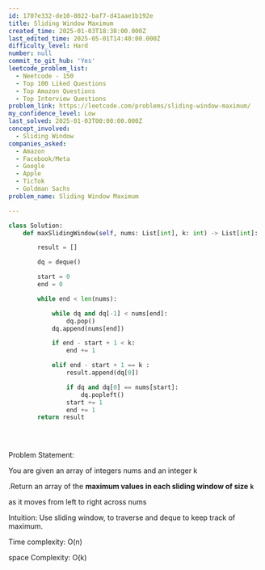 ```yaml
---
id: 1707e332-de10-8022-baf7-d41aae1b192e
title: Sliding Window Maximum
created_time: 2025-01-03T18:38:00.000Z
last_edited_time: 2025-05-01T14:40:00.000Z
difficulty_level: Hard
number: null
commit_to_git_hub: 'Yes'
leetcode_problem_list:
  - Neetcode - 150
  - Top 100 Liked Questions
  - Top Amazon Questions
  - Top Interview Questions
problem_link: https://leetcode.com/problems/sliding-window-maximum/
my_confidence_level: Low
last_solved: 2025-01-03T00:00:00.000Z
concept_involved:
  - Sliding Window
companies_asked:
  - Amazon
  - Facebook/Meta
  - Google
  - Apple
  - TicTok
  - Goldman Sachs
problem_name: Sliding Window Maximum

---
```


```python
class Solution:
    def maxSlidingWindow(self, nums: List[int], k: int) -> List[int]:

        result = []

        dq = deque()

        start = 0 
        end = 0 

        while end < len(nums): 

            while dq and dq[-1] < nums[end]: 
                dq.pop()
            dq.append(nums[end])

            if end - start + 1 < k: 
                end += 1

            elif end - start + 1 == k : 
                result.append(dq[0])

                if dq and dq[0] == nums[start]: 
                    dq.popleft()
                start += 1
                end += 1
        return result
                

        
```

Problem Statement:

You are given an array of integers nums and an integer k

.Return an array of the **maximum values in each sliding window of size** **`k`**

as it moves from left to right across nums

Intuition: Use sliding window, to traverse and deque to keep track of maximum.

Time complexity: O(n)

space Complexity: O(k)
